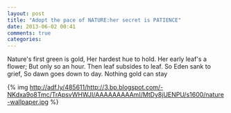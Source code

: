 ```yaml
---
layout: post
title: "Adopt the pace of NATURE:her secret is PATIENCE"
date: 2013-06-02 00:41
comments: true
categories: 
---
```

Nature's first green is gold,
Her hardest hue to hold.
Her early leaf's a flower;
But only so an hour.
Then leaf subsides to leaf.
So Eden sank to grief,
So dawn goes down to day.
Nothing gold can stay

{% img http://adf.ly/485611/http://3.bp.blogspot.com/-NKdxa9o8Tmc/TrApsvWHWJI/AAAAAAAAAmI/MtDy8jUENPU/s1600/nature-wallpaper.jpg %}
